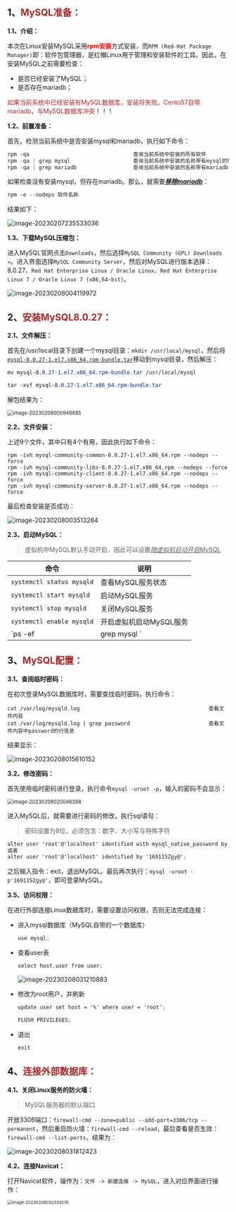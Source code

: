 ## 1、<span style="color:brown">MySQL准备：</span>

**1.1、介绍：**

​		本次在Linux安装MySQL采用<span style="color:red">**rpm安装**</span>方式安装，而`RPM (Red-Hat Package Manager)`即：软件包管理器，是红帽Linux用于管理和安装软件的工具。因此，在安装MySQL之前需要检查：

- 是否已经安装了MySQL；
- 是否存在mariadb；

<span style="color:brown">如果当前系统中已经安装有My5QL数据库，安装将失败。Cento57自带mariadb，与My5QL数据库冲突</span>！！！

**1.2、前置准备：**

首先，检测当前系统中是否安装mysql和mariadb，执行如下命令：

```scss
rpm -qa									查询当前系统中安装的所有软件
rpm -qa | grep mysql					查询当前系统中安装的名称带有mysql的软件
rpm -qa | grep mariadb					查询当前系统中安装的名称带有mariadb的软件
```

如果检查没有安装mysql，但存在mariadb。那么，就需要<u>***移除mariadb***</u>：

```scss
rpm -e --nodeps 软件名称
```

结果如下：

![image-20230207235533036](https://raw.githubusercontent.com/root-bine/image/main/Typora-image/Linux18.png)

**1.3、下载MySQL压缩包：**

进入MySQL官网点击`Downloads`，然后选择`MySQL Community (GPL) Downloads »`。进入界面选择`MySQL Community Server`，然后对MySQL进行版本选择：8.0.27、`Red Hat Enterprise Linux / Oracle Linux`、`Red Hat Enterprise Linux 7 / Oracle Linux 7 (x86,64-bit)`。

![image-20230208004119972](https://raw.githubusercontent.com/root-bine/image/main/Typora-image/Linux21.png)



## 2、<span style="color:brown">安装MySQL8.0.27：</span>

**2.1、文件解压：**

首先在/usr/local目录下创建一个mysql目录：`mkdir /usr/local/mysql`，然后将<u>`mysql-8.0.27-1.el7.x86_64.rpm-bundle.tar`</u>移动到mysql目录，然后解压：

```scss
mv mysql-8.0.27-1.el7.x86_64.rpm-bundle.tar /usr/local/mysql

tar -xvf mysql-8.0.27-1.el7.x86_64.rpm-bundle.tar 
```

解包结果为：

<img src="https://raw.githubusercontent.com/root-bine/image/main/Typora-image/Linux19.png" alt="image-20230208000948685" style="zoom:80%;" />

**2.2、文件安装：**

上述9个文件，其中只有4个有用，因此执行如下命令：

```vbscript
rpm -ivh mysql-community-common-8.0.27-1.el7.x86_64.rpm --nodeps --force
rpm -ivh mysql-community-libs-8.0.27-1.el7.x86_64.rpm --nodeps --force
rpm -ivh mysql-community-client-8.0.27-1.el7.x86_64.rpm --nodeps --force
rpm -ivh mysql-community-server-8.0.27-1.el7.x86_64.rpm --nodeps --force
```

最后检查安装是否成功：

![image-20230208003513264](https://raw.githubusercontent.com/root-bine/image/main/Typora-image/Linux20.png)

**2.3、启动MySQL：**

> 虚拟机中MySQL默认手动开启，因此可以设置<u>*随虚拟机启动开启MySQL*</u>

| 命令                      | 说明                    |
| ------------------------- | ----------------------- |
| `systemctl status mysqld` | 查看MySQL服务状态       |
| `systemctl start mysqld`  | 启动MySQL服务           |
| `systemctl stop mysqld`   | 关闭MySQL服务           |
| `systemctl enable mysqld` | 开启虚拟机启动MySQL服务 |
| `ps -ef | grep mysql `    | 查看MySQL进程           |



## 3、<span style="color:brown">MySQL配置：</span>

**3.1、查阅临时密码：**

在初次登录MySQL数据库时，需要查找临时密码，执行命令：

```vbscript
cat /var/log/mysqld.log											查看文件内容
cat /var/log/mysqld.log | grep password							查看文件内容中password的行信息
```

结果显示：

![image-20230208015610152](https://raw.githubusercontent.com/root-bine/image/main/Typora-image/Linux22.png)

**3.2、修改密码：**

首先使用临时密码进行登录，执行命令`mysql -uroot -p`，输入的密码不会显示：

<img src="https://raw.githubusercontent.com/root-bine/image/main/Typora-image/Linux23.png" alt="image-20230208020046398" style="zoom:80%;" />

进入MySQL后，就需要进行密码的修改，执行sql语句：

> 密码设置为8位，必须包含：数字、大小写与特殊字符

```scss
alter user 'root'@'localhost' identified with mysql_native_password by '169115Zgy@';
或者
alter user 'root'@'localhost' identified by '169115Zgy@';
```

之后输入指令：exit，退出MySQL。最后再次执行：`mysql -uroot -p'169115Zgy@'`，即可登录MySQL。

**3.5、访问权限：**

​		在进行外部连接Linux数据库时，需要设置访问权限，否则无法完成连接：

- 进入mysql数据库（MySQL自带的一个数据库）

  ```scss
  use mysql;
  ```

- 查看user表

  ```scss
  select host,user from user;
  ```

  ![image-20230208031210883](https://raw.githubusercontent.com/root-bine/image/main/Typora-image/Linux24.png)

- 修改为root用户，并刷新

  ```scss
  update user set host = '%' where user = 'root';
  
  FLUSH PRIVILEGES;
  ```

- 退出

  ```scss
  exit
  ```

  

## 4、<span style="color:brown">连接外部数据库：</span>

**4.1、关闭Linux服务的防火墙：**

> MySQL服务器的默认端口

开放3306端口：`firewall-cmd --zone=public --add-port=3306/tcp --permanent`，然后重启防火墙：`firewall-cmd --reload`，最后查看是否生效：`firewall-cmd --list-ports`，结果为：

![image-20230208031812423](https://raw.githubusercontent.com/root-bine/image/main/Typora-image/Linux25.png)

**4.2、连接Navicat：**

打开Navicat软件，操作为：`文件 -> 新建连接 -> MySQL`，进入对应界面进行操作：

<img src="https://raw.githubusercontent.com/root-bine/image/main/Typora-image/Linux26.png" alt="image-20230208032333276" style="zoom:67%;" />

